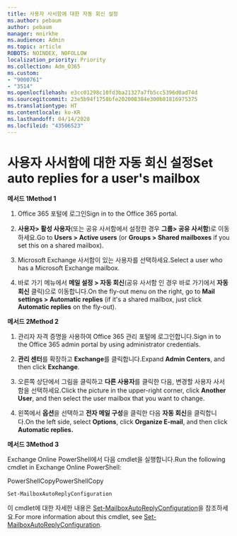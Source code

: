 ```yaml
---
title: 사용자 사서함에 대한 자동 회신 설정
ms.author: pebaum
author: pebaum
manager: mnirkhe
ms.audience: Admin
ms.topic: article
ROBOTS: NOINDEX, NOFOLLOW
localization_priority: Priority
ms.collection: Adm_O365
ms.custom:
- "9000761"
- "3514"
ms.openlocfilehash: e3cc01298c10fd3ba21327a7fb5cc5396d0ad74d
ms.sourcegitcommit: 23e5b94f1758bfe202008384e300b81816975375
ms.translationtype: HT
ms.contentlocale: ko-KR
ms.lasthandoff: 04/14/2020
ms.locfileid: "43506523"
---
```

# <a name="set-auto-replies-for-a-users-mailbox"></a><span data-ttu-id="0a964-102">사용자 사서함에 대한 자동 회신 설정</span><span class="sxs-lookup"><span data-stu-id="0a964-102">Set auto replies for a user's mailbox</span></span>

<span data-ttu-id="0a964-103">**메서드 1**</span><span class="sxs-lookup"><span data-stu-id="0a964-103">**Method 1**</span></span>

1. <span data-ttu-id="0a964-104">Office 365 포털에 로그인</span><span class="sxs-lookup"><span data-stu-id="0a964-104">Sign in to the Office 365 portal.</span></span>

2. <span data-ttu-id="0a964-105">**사용자> 활성 사용자**(또는 공유 사서함에서 설정한 경우 **그룹> 공유 사서함**)로 이동하세요.</span><span class="sxs-lookup"><span data-stu-id="0a964-105">Go to **Users > Active users** (or **Groups > Shared mailboxes** if you set this on a shared mailbox).</span></span>

3. <span data-ttu-id="0a964-106">Microsoft Exchange 사서함이 있는 사용자를 선택하세요.</span><span class="sxs-lookup"><span data-stu-id="0a964-106">Select a user who has a Microsoft Exchange mailbox.</span></span>

4. <span data-ttu-id="0a964-107">바로 가기 메뉴에서 **메일 설정 > 자동 회신**(공유 사서함 인 경우 바로 가기에서 **자동 회신** 클릭)으로 이동합니다.</span><span class="sxs-lookup"><span data-stu-id="0a964-107">On the fly-out menu on the right, go to **Mail settings > Automatic replies** (if it's a shared mailbox, just click **Automatic replies** on the fly-out).</span></span>

<span data-ttu-id="0a964-108">**메서드 2**</span><span class="sxs-lookup"><span data-stu-id="0a964-108">**Method 2**</span></span>

1. <span data-ttu-id="0a964-109">관리자 자격 증명을 사용하여 Office 365 관리 포털에 로그인합니다.</span><span class="sxs-lookup"><span data-stu-id="0a964-109">Sign in to the Office 365 admin portal by using administrator credentials.</span></span>

2. <span data-ttu-id="0a964-110">**관리 센터**를 확장하고 **Exchange**를 클릭합니다.</span><span class="sxs-lookup"><span data-stu-id="0a964-110">Expand **Admin Centers**, and then click **Exchange**.</span></span>

3. <span data-ttu-id="0a964-111">오른쪽 상단에서 그림을 클릭하고 **다른 사용자**를 클릭한 다음, 변경할 사용자 사서함을 선택하세요.</span><span class="sxs-lookup"><span data-stu-id="0a964-111">Click the picture in the upper-right corner, click **Another User**, and then select the user mailbox that you want to change.</span></span>

4. <span data-ttu-id="0a964-112">왼쪽에서 **옵션**을 선택하고 **전자 메일 구성**을 클릭한 다음 **자동 회신**을 클릭합니다.</span><span class="sxs-lookup"><span data-stu-id="0a964-112">On the left side, select **Options**, click **Organize E-mail**, and then click **Automatic replies.**</span></span>

<span data-ttu-id="0a964-113">**메서드 3**</span><span class="sxs-lookup"><span data-stu-id="0a964-113">**Method 3**</span></span>

<span data-ttu-id="0a964-114">Exchange Online PowerShell에서 다음 cmdlet을 실행합니다.</span><span class="sxs-lookup"><span data-stu-id="0a964-114">Run the following cmdlet in Exchange Online PowerShell:</span></span>

<span data-ttu-id="0a964-115">PowerShellCopy</span><span class="sxs-lookup"><span data-stu-id="0a964-115">PowerShellCopy</span></span>

    Set-MailboxAutoReplyConfiguration

<span data-ttu-id="0a964-116">이 cmdlet에 대한 자세한 내용은 [Set-MailboxAutoReplyConfiguration](https://docs.microsoft.com/powershell/module/exchange/mailboxes/set-mailboxautoreplyconfiguration)을 참조하세요.</span><span class="sxs-lookup"><span data-stu-id="0a964-116">For more information about this cmdlet, see [Set-MailboxAutoReplyConfiguration](https://docs.microsoft.com/powershell/module/exchange/mailboxes/set-mailboxautoreplyconfiguration).</span></span>
